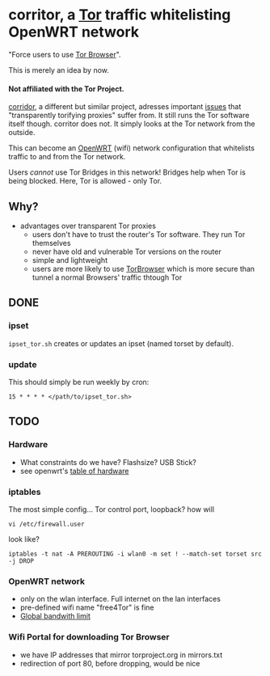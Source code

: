 # corritor, a [Tor](https://www.torproject.org/) traffic whitelisting OpenWRT network
"Force users to use [Tor Browser](https://www.torproject.org/download/download-easy.html.en)".

This is merely an idea by now.

#### Not affiliated with the Tor Project.

[corridor](https://github.com/rustybird/corridor), a different but similar
project, adresses important
[issues](https://trac.torproject.org/projects/tor/wiki/doc/TransparentProxyLeaks)
that "transparently torifying proxies" suffer from.
It still runs the Tor software itself though. corritor does not. It simply looks
at the Tor network from the outside.

This can become an [OpenWRT](https://openwrt.org/) (wifi) network
configuration that whitelists traffic to and from the Tor network.

Users _cannot_ use Tor Bridges in this network!
Bridges help when Tor is being blocked. Here,
Tor is allowed - only Tor.

## Why?
* advantages over transparent Tor proxies
  * users don't have to trust the router's Tor software. They run Tor themselves
  * never have old and vulnerable Tor versions on the router
  * simple and lightweight
  * users are more likely to use [TorBrowser](https://www.torproject.org/download/download-easy.html.en) which is more secure than tunnel a normal Browsers' traffic thtough Tor

## DONE
### ipset
`ipset_tor.sh` creates or updates an ipset (named torset by default).

### update
This should simply be run weekly by cron:

	15 * * * * </path/to/ipset_tor.sh>

## TODO
### Hardware
* What constraints do we have? Flashsize? USB Stick?
* see openwrt's [table of hardware](https://openwrt.org/toh/views/toh_available_864)

### iptables
The most simple config... Tor control port, loopback? how will

	vi /etc/firewall.user

look like?

	iptables -t nat -A PREROUTING -i wlan0 -m set ! --match-set torset src -j DROP


### OpenWRT network
* only on the wlan interface. Full internet on the lan interfaces
* pre-defined wifi name "free4Tor" is fine
* [Global bandwith limit](https://openwrt.org/docs/guide-user/network/traffic-shaping/qos-tomerge#quick_start_guide)

### Wifi Portal for downloading Tor Browser
* we have IP addresses that mirror torproject.org in mirrors.txt
* redirection of port 80, before dropping, would be nice

